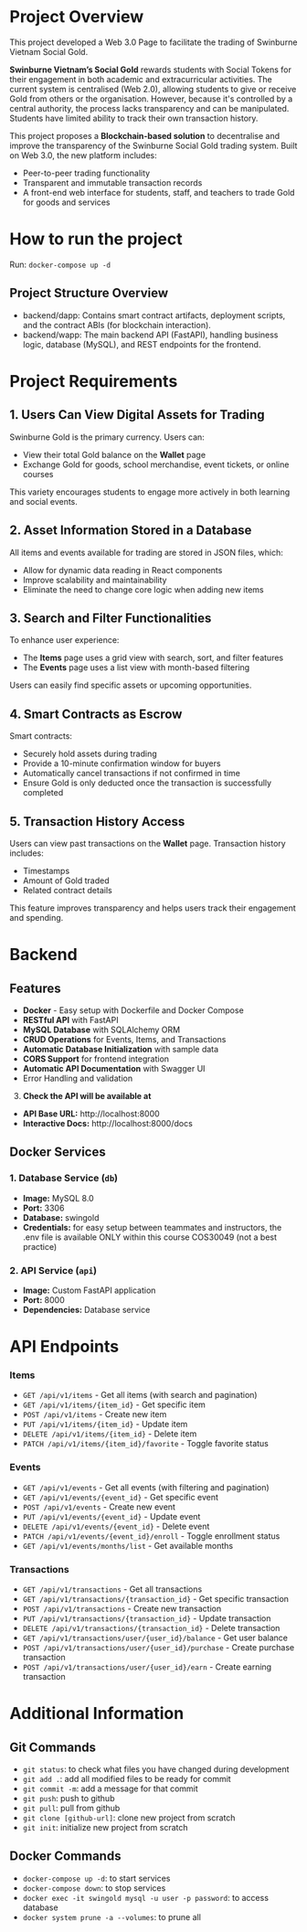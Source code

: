 # Project Overview

This project developed a Web 3.0 Page to facilitate the trading of Swinburne Vietnam Social Gold.

**Swinburne Vietnam’s Social Gold** rewards students with Social Tokens for their engagement in both academic and extracurricular activities. The current system is centralised (Web 2.0), allowing students to give or receive Gold from others or the organisation. However, because it's controlled by a central authority, the process lacks transparency and can be manipulated. Students have limited ability to track their own transaction history.

This project proposes a **Blockchain-based solution** to decentralise and improve the transparency of the Swinburne Social Gold trading system. Built on Web 3.0, the new platform includes:

- Peer-to-peer trading functionality
- Transparent and immutable transaction records
- A front-end web interface for students, staff, and teachers to trade Gold for goods and services

# How to run the project

Run: `docker-compose up -d`

## Project Structure Overview

- backend/dapp: Contains smart contract artifacts, deployment scripts, and the contract ABIs (for blockchain interaction).
- backend/wapp: The main backend API (FastAPI), handling business logic, database (MySQL), and REST endpoints for the frontend.

# Project Requirements

## 1. Users Can View Digital Assets for Trading

Swinburne Gold is the primary currency. Users can:

- View their total Gold balance on the **Wallet** page
- Exchange Gold for goods, school merchandise, event tickets, or online courses

This variety encourages students to engage more actively in both learning and social events.

## 2. Asset Information Stored in a Database

All items and events available for trading are stored in JSON files, which:

- Allow for dynamic data reading in React components
- Improve scalability and maintainability
- Eliminate the need to change core logic when adding new items

## 3. Search and Filter Functionalities

To enhance user experience:

- The **Items** page uses a grid view with search, sort, and filter features
- The **Events** page uses a list view with month-based filtering

Users can easily find specific assets or upcoming opportunities.

## 4. Smart Contracts as Escrow

Smart contracts:

- Securely hold assets during trading
- Provide a 10-minute confirmation window for buyers
- Automatically cancel transactions if not confirmed in time
- Ensure Gold is only deducted once the transaction is successfully completed

## 5. Transaction History Access

Users can view past transactions on the **Wallet** page. Transaction history includes:

- Timestamps
- Amount of Gold traded
- Related contract details

This feature improves transparency and helps users track their engagement and spending.

# Backend

## Features

- **Docker** - Easy setup with Dockerfile and Docker Compose
- **RESTful API** with FastAPI
- **MySQL Database** with SQLAlchemy ORM
- **CRUD Operations** for Events, Items, and Transactions
- **Automatic Database Initialization** with sample data
- **CORS Support** for frontend integration
- **Automatic API Documentation** with Swagger UI
- Error Handling and validation

3. **Check the API will be available at**

- **API Base URL:** http://localhost:8000
- **Interactive Docs:** http://localhost:8000/docs

## Docker Services

### 1. Database Service (`db`)

- **Image:** MySQL 8.0
- **Port:** 3306
- **Database:** swingold
- **Credentials:** for easy setup between teammates and instructors, the .env file is available ONLY within this course COS30049 (not a best practice)

### 2. API Service (`api`)

- **Image:** Custom FastAPI application
- **Port:** 8000
- **Dependencies:** Database service

# API Endpoints

### Items

- `GET /api/v1/items` - Get all items (with search and pagination)
- `GET /api/v1/items/{item_id}` - Get specific item
- `POST /api/v1/items` - Create new item
- `PUT /api/v1/items/{item_id}` - Update item
- `DELETE /api/v1/items/{item_id}` - Delete item
- `PATCH /api/v1/items/{item_id}/favorite` - Toggle favorite status

### Events

- `GET /api/v1/events` - Get all events (with filtering and pagination)
- `GET /api/v1/events/{event_id}` - Get specific event
- `POST /api/v1/events` - Create new event
- `PUT /api/v1/events/{event_id}` - Update event
- `DELETE /api/v1/events/{event_id}` - Delete event
- `PATCH /api/v1/events/{event_id}/enroll` - Toggle enrollment status
- `GET /api/v1/events/months/list` - Get available months

### Transactions

- `GET /api/v1/transactions` - Get all transactions
- `GET /api/v1/transactions/{transaction_id}` - Get specific transaction
- `POST /api/v1/transactions` - Create new transaction
- `PUT /api/v1/transactions/{transaction_id}` - Update transaction
- `DELETE /api/v1/transactions/{transaction_id}` - Delete transaction
- `GET /api/v1/transactions/user/{user_id}/balance` - Get user balance
- `POST /api/v1/transactions/user/{user_id}/purchase` - Create purchase transaction
- `POST /api/v1/transactions/user/{user_id}/earn` - Create earning transaction

# Additional Information

## Git Commands

- `git status`: to check what files you have changed during development
- `git add .`: add all modified files to be ready for commit
- `git commit -m`: add a message for that commit
- `git push`: push to github
- `git pull`: pull from github
- `git clone [github-url]`: clone new project from scratch
- `git init`: initialize new project from scratch

## Docker Commands

- `docker-compose up -d`: to start services
- `docker-compose down`: to stop services
- `docker exec -it swingold mysql -u user -p password`: to access database
- `docker system prune -a --volumes`: to prune all
